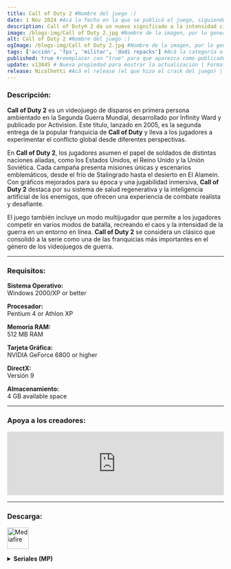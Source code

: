 ```yaml
---
title: Call of Duty 2 #Nombre del juego :)
date: 1 Nov 2024 #Acá la fecha en la que se publicó el juego, siguiendo este formato: Dia "30", Mes "Oct", Año "2024" = como debe quedar: 30 Oct 2024
description: Call of Duty® 2 da un nuevo significado a la intensidad cinematográfica y al caos de la batalla, tal y como se vive a través de los ojos de soldados normales que luchan juntos en conflictos épicos de la II Guerra Mundial #Acá una mini descripción del juego
image: /blogs-img/Call of Duty 2.jpg #Nombre de la imagen, por lo general es exactamente el mismo nombre que el juego excluyendo lo ":" (Dos puntos)
alt: Call of Duty 2 #Nombre del juego :)
ogImage: /blogs-img/Call of Duty 2.jpg #Nombre de la imagen, por lo general es exactamente el mismo nombre que el juego excluyendo lo ":" (Dos puntos)
tags: ['acción', 'fps', 'militar', 'dodi repacks'] #Acá la categoría o categorías del juego, si es más de una se coloca en este formato: ['categoría1', 'categoría2']
published: true #reemplazar con "true" para que aparezca como publicado
update: v13845 # Nueva propiedad para mostrar la actualización | Formato: v1.0.0
release: Nicolhetti #Acá el release (el que hizo el crack del juego) | Formato: Nicolhetti
---
```


<!--En VSCode seleccionando una palabra, por ejemplo: "Call of Duty 2" y apretando Ctrl+F2 se seleccionan todas las palabras iguales-->

### Descripción:
**Call of Duty 2** es un videojuego de disparos en primera persona ambientado en la Segunda Guerra Mundial, desarrollado por Infinity Ward y publicado por Activision. Este título, lanzado en 2005, es la segunda entrega de la popular franquicia de **Call of Duty** y lleva a los jugadores a experimentar el conflicto global desde diferentes perspectivas. 

En **Call of Duty 2**, los jugadores asumen el papel de soldados de distintas naciones aliadas, como los Estados Unidos, el Reino Unido y la Unión Soviética. Cada campaña presenta misiones únicas y escenarios emblemáticos, desde el frío de Stalingrado hasta el desierto en El Alamein. Con gráficos mejorados para su época y una jugabilidad inmersiva, **Call of Duty 2** destaca por su sistema de salud regenerativa y la inteligencia artificial de los enemigos, que ofrecen una experiencia de combate realista y desafiante. 

El juego también incluye un modo multijugador que permite a los jugadores competir en varios modos de batalla, recreando el caos y la intensidad de la guerra en un entorno en línea. **Call of Duty 2** se considera un clásico que consolidó a la serie como una de las franquicias más importantes en el género de los videojuegos de guerra.

<!--Prompt para Chat-GPT: Hazme una descripción para el juego "Call of Duty 2" y cada que menciones "Call of Duty 2" ponlo en negrita -->

---

### Requisitos:
**Sistema Operativo:**  
Windows 2000/XP or better

**Procesador:**  
Pentium 4 or Athlon XP

**Memoria RAM:**  
512 MB RAM

**Tarjeta Gráfica:**  
NVIDIA GeForce 6800 or higher

**DirectX:**  
Versión 9

**Almacenamiento:**  
4 GB available space

<!--Si falta o sobra un requisito se quita o se agrega manteniendo el mismo formato-->

---

### Apoya a los creadores:
<iframe src="https://store.steampowered.com/widget/2630/" frameborder="0" style="background-color: transparent; width: 100% !important; aspect-ratio: 646 / 190;"></iframe>

<!--Reemplazar los numeros (AppID) del juego (en este caso 2668510) por el numero (AppID) correspondiente con el juego a publicar-->
<!--El AppID se encuentra en la URL del Juego en Steam-->

---

### Descarga:

[<img src="https://gist.github.com/cxmeel/0dbc95191f239b631c3874f4ccf114e2/raw/download.svg" alt="Mediafire" height="50" />](https://www.mediafire.com/file/ac4bvcdhjsy7x15/Call_of_Duty_2.zip/file)

<!-- # se debe reemplazar por el link de descarga-->

<!--NOMBRE-DEL-SERVICIO se debe reemplazar por el servicio donde está subido el juego-->

<details close>
<summary><strong>Seriales (MP)</strong></summary>

    XEZL-GZWX-XQZG-GEGU-EEFC

    WUEH-ALAL-67WW-6UQX-A771

    WH7U-P5AJ-6QJ3-UQQP-C04A

    WH5G-AHAG-6QQ5-66Q5-4A61

    WHUE-A55G-6QL6-6QG5-C92C

    WULQ-HU7X-67UA-GLZL-66A5

    WH5H-LX77-6QQW-Z3ZZ-25F8

    W5HE-AJ3W-6666-67UH-3D0A

    WAXQ-6A73-6W3A-AGZU-574E

    WULZ-WUUG-67U7-5L35-4379

    WHAG-L3QH-6QG5-ZXAW-3FC5

    WULP-ZLPL-67UJ-LUJX-0AD3

    WAQQ-56LJ-6W5A-WHXP-FD7A

    WH63-EW7W-6QHU-QEZH-ADC2

    WHXW-LU6G-6Q3H-ZLE5-F855

    WU5H-QZA7-67QW-EPQZ-7016

    WH7J-3XW7-6QJP-J3HZ-3B14

    WH3P-GWA5-6QXJ-HEQG-603E

    WHLX-JLXW-6QUL-3ULH-107A

    W5E7-3L65-66WZ-JUEG-32D4

    WAQ7-6EUX-6W5Z-AW3L-7529

    WUJW-XWWL-677H-7EHX-718E

    WUPJ-L5WZ-67ZP-ZQH7-A4AF

    WUPJ-L5WZ-67ZP-ZQH7-A4AF

    WH3A-3AZ7-6QXQ-JG7Z-4ABE

    WHXL-PXEW-6Q3X-U36H-5AB2

    WUH6-HGEX-676E-GA6L-4C92

    WUEQ-5XAP-67WA-W3QJ-530D

    WUQH-JEHP-675W-3WWJ-F8CC

    WU5U-Q6WP-67Q3-EHHJ-D76E

</details>